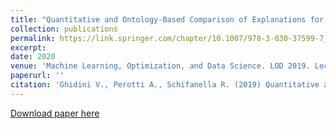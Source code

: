 ```yaml
---
title: "Quantitative and Ontology-Based Comparison of Explanations for Image Classification"
collection: publications
permalink: https://link.springer.com/chapter/10.1007/978-3-030-37599-7_6
excerpt: 
date: 2020
venue: 'Machine Learning, Optimization, and Data Science. LOD 2019. Lecture Notes in Computer Science, vol 11943. Springer'
paperurl: ''
citation: 'Ghidini V., Perotti A., Schifanella R. (2019) Quantitative and Ontology-Based Comparison of Explanations for Image Classification. In: Nicosia G., Pardalos P., Umeton R., Giuffrida G., Sciacca V. (eds) Machine Learning, Optimization, and Data Science. LOD 2019. Lecture Notes in Computer Science, vol 11943. Springer, Cham'
---
```



[Download paper here]()


